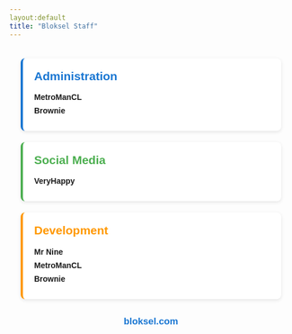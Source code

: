 ```yaml
---
layout:default
title: "Bloksel Staff" 
---
```


<div style="font-family: 'Arial', sans-serif; max-width: 600px; margin: 0 auto; padding: 20px;">

<div style="background: #ffffff; border-radius: 8px; box-shadow: 0 2px 6px rgba(0,0,0,0.1); padding: 20px; margin-bottom: 20px; border-left: 4px solid #1976d2;">
<h2 style="margin-top: 0; color: #1976d2;">Administration</h2>
<p style="margin: 8px 0; font-weight: bold;">MetroManCL</p>
<p style="margin: 8px 0; font-weight: bold;">Brownie</p>
</div>

<div style="background: #ffffff; border-radius: 8px; box-shadow: 0 2px 6px rgba(0,0,0,0.1); padding: 20px; margin-bottom: 20px; border-left: 4px solid #4caf50;">
<h2 style="margin-top: 0; color: #4caf50;">Social Media</h2>
<p style="margin: 8px 0; font-weight: bold;">VeryHappy</p>
</div>

<div style="background: #ffffff; border-radius: 8px; box-shadow: 0 2px 6px rgba(0,0,0,0.1); padding: 20px; margin-bottom: 20px; border-left: 4px solid #ff9800;">
<h2 style="margin-top: 0; color: #ff9800;">Development</h2>
<p style="margin: 8px 0; font-weight: bold;">Mr Nine</p>
<p style="margin: 8px 0; font-weight: bold;">MetroManCL</p>
<p style="margin: 8px 0; font-weight: bold;">Brownie</p>
</div>

<div style="text-align: center; margin-top: 30px;">
<p style="font-size: 1.2em; font-weight: bold; color: #1976d2;">bloksel.com</p>
</div>

</div> 
